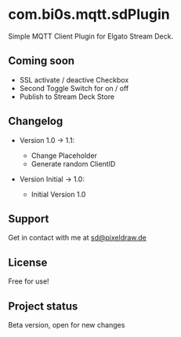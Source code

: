# com.bi0s.mqtt.sdPlugin

Simple MQTT Client Plugin for Elgato Stream Deck.

## Coming soon
- SSL activate / deactive Checkbox
- Second Toggle Switch for on / off
- Publish to Stream Deck Store

## Changelog
- Version 1.0 -> 1.1:
    - Change Placeholder
    - Generate random ClientID

- Version Initial -> 1.0:
    - Initial Version 1.0

## Support
Get in contact with me at sd@pixeldraw.de

## License
Free for use!

## Project status
Beta version, open for new changes

